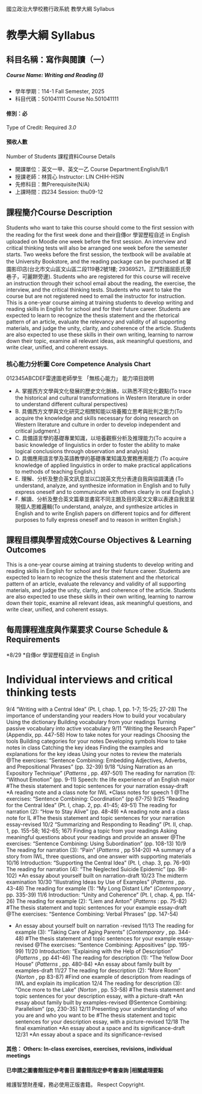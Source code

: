 國立政治大學校務行政系統 教學大綱 Syllabus
# 教學大綱 Syllabus
##  科目名稱：寫作與閱讀（一）
#####  Course Name: Writing and Reading (I)
  * 學年學期：114-1 Fall Semester, 2025 
  * 科目代碼：501041111 Course No.501041111
#### 修別：必
Type of Credit: Required 
_3.0_
#### 預收人數
Number of Students
課程資料Course Details
  * 開課單位：英文一甲、英文一乙 Course Department:English/B/1 
  * 授課老師：林質心 Instructor: LIN CHIH-HSIN 
  * 先修科目：無Prerequisite(N/A)
  * 上課時間：四234 Session: thu09-12
##  課程簡介Course Description
Students who want to take this course should come to the first session with the reading for the first week done and their自傳or 學習歷程自述 in English uploaded on Moodle one week before the first session. An interview and critical thinking tests will also be arranged one week before the semester starts. Two weeks before the first session, the textbook will be available at the University Bookstore, and the reading package can be purchased at 馨園影印店(台北市文山區文山區二段119巷2號1樓; 29369521，正門對面屈臣氏旁巷子，可麗餅旁邊). Students who are registered for this course will receive an instruction through their school email about the reading, the exercise, the interview, and the critical thinking tests. Students who want to take the course but are not registered need to email the instructor for instruction.
This is a one-year course aiming at training students to develop writing and reading skills in English for school and for their future career. Students are expected to learn to recognize the thesis statement and the rhetorical pattern of an article, evaluate the relevancy and validity of all supporting materials, and judge the unity, clarity, and coherence of the article. Students are also expected to use these skills in their own writing, learning to narrow down their topic, examine all relevant ideas, ask meaningful questions, and write clear, unified, and coherent essays.
###  核心能力分析圖 Core Competence Analysis Chart
012345ABCDEF雷達圖老師學生
「無核心能力」 
能力項目說明
  * A. 掌握西方文學與文化發展的歷史文化脈絡，以熟悉不同文化觀點(To trace the historical and cultural transformations in Western literature in order to understand different cultural perspectives)
  * B. 具備西方文學與文化研究之相關知能以培養獨立思考與批判之能力(To acquire the knowledge and skills necessary for doing research on Western literature and culture in order to develop independent and critical judgment.)
  * C. 具備語言學的基礎專業知識，以培養觀察分析及推理能力(To acquire a basic knowledge of linguistics in order to foster the ability to make logical conclusions through observation and analysis)
  * D. 具備應用語言學及英語教學的基礎專業知識及實務應用能力 (To acquire knowledge of applied linguistics in order to make practical applications to methods of teaching English.)
  * E. 理解、分析及整合英文訊息並以口說英文充分表達自我與協調溝通 (To understand, analyze, and synthesize information in English and to fully express oneself and to communicate with others clearly in oral English.)
  * F. 解讀、分析及整合英文篇章並書寫不同主題及目的英文文章以表達自我並呈現個人思維邏輯(To understand, analyze, and synthesize articles in English and to write English papers on different topics and for different purposes to fully express oneself and to reason in written English.)
##  課程目標與學習成效Course Objectives & Learning Outcomes 
This is a one-year course aiming at training students to develop writing and reading skills in English for school and for their future career. Students are expected to learn to recognize the thesis statement and the rhetorical pattern of an article, evaluate the relevancy and validity of all supporting materials, and judge the unity, clarity, and coherence of the article. Students are also expected to use these skills in their own writing, learning to narrow down their topic, examine all relevant ideas, ask meaningful questions, and write clear, unified, and coherent essays.
##  每周課程進度與作業要求 Course Schedule & Requirements
*8/29 *自傳or 學習歷程自述 in English
# Individual interviews and critical thinking tests
9/4 “Writing with a Central Idea” (Pt. I, chap. 1, pp. 1-7; 15-25; 27-28)
The importance of understanding your readers
How to build your vocabulary
Using the dictionary
Building vocabulary from your readings
Turning passive vocabulary into active vocabulary
9/11 “Writing the Research Paper” (Appendix, pp. 447-58)
How to take notes for your readings
Choosing the tools
Building categories for your notes
Developing symbols
How to take notes in class
Catching the key ideas
Finding the examples and explanations for the key ideas
Using your notes to review the materials
@The exercises: “Sentence Combining: Embedding Adjectives, Adverbs, and Prepositional Phrases” (pp. 32-39)
9/18 “Using Narration as an Expository Technique” (_Patterns_ , pp. 497-501)
The reading for narration (1): “Without Emotion” (pp. 9-11)
Speech: the life experience of an English major
#The thesis statement and topic sentences for your narration essay-draft
*A reading note and a class note for IWL
*Class notes for speech 1
@The exercises: “Sentence Combining: Coordination” (pp 67-75)
9/25 “Reading for the Central Idea” (Pt. I, chap. 2, pp. 41-45; 49-51)
The reading for narration (2): “How to Stay Alive” (pp. 48-49)
*A reading note and a class note for IL
#The thesis statement and topic sentences for your narration essay-revised
10/2 “Summarizing and Responding to Reading” (Pt. II, chap. 1, pp. 155-58; 162-65; 167)
Finding a topic from your readings
Asking meaningful questions about your readings and provide an answer
@The exercises: “Sentence Combining: Using Subordination” (pp. 108-13)
10/9 The reading for narration (3): “Pain” (_Patterns_ , pp 514-20)
*A summary of a story from IWL, three questions, and one answer with supporting materials
10/16 Introduction: “Supporting the Central Idea” (Pt. I, chap. 3, pp. 76-90)
The reading for narration (4): “The Neglected Suicide Epidemic” (pp. 98-102)
*An essay about yourself built on narration-draft
10/23 The midterm examination
10/30 “Illustrating Ideas by Use of Examples” (_Patterns_ , pp. 43-48)
The reading for example (1): “My Long Distant Life” (_Contemporary_ , pp. 335-39)
11/6 Introduction: “Unity and Coherence” (Pt. I, chap. 4, pp. 114-26)
The reading for example (2): “Liem and Anton” (_Patterns_ : pp. 75-82)
#The thesis statement and topic sentences for your example essay-draft
@The exercises: “Sentence Combining: Verbal Phrases” (pp. 147-54)
* An essay about yourself built on narration -revised
11/13 The reading for example (3): “Taking Care of Aging Parents” (_Contemporary_ , pp. 344-48)
#The thesis statement and topic sentences for your example essay-revised
@The exercises: “Sentence Combining: Appositives” (pp. 195-99)
11/20 Introduction: “Explaining with the Help of Description” (_Patterns_ , pp 441-46)
The reading for description (1): “The Yellow Door House” (_Patterns_ , pp. 480-84)
*An essay about family built by examples-draft
11/27 The reading for description (2): “More Room” (_Norton_ , pp 83-87)
#Find one example of description from readings of IWL and explain its implication
12/4 The reading for description (3): “Once more to the Lake” (_Norton_ , pp. 53-58)
#The thesis statement and topic sentences for your description essay, with a picture-draft
*An essay about family built by examples-revised
@Sentence Combining: Parallelism” (pp, 230-35)
12/11 Presenting your understanding of who you are and who you want to be
#The thesis statement and topic sentences for your description essay, with a picture-revised
12/18 The final examination
*An essay about a space and its significance-draft
12/31 *An essay about a space and its significance-revised
####  其他： Others: In-class exercises, exercises, revisions, individual meetings 
####  已申請之圖書館指定參考書目  圖書館指定參考書查詢 |相關處理要點
維護智慧財產權，務必使用正版書籍。 Respect Copyright.
